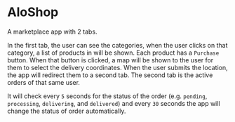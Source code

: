 # AloShop

A marketplace app with 2 tabs.

In the first tab, the user can see
the categories, when the user clicks on that category, a list of
products in will be shown. Each product has a `Purchase` button.
When that button is clicked, a map will be shown to the user for
them to select the delivery coordinates. When the user submits
the location, the app will redirect them to a second tab. The
second tab is the active orders of that same user.

It will check every `5` seconds for the status of the order (e.g. `pending`, `processing`, `delivering`, and `delivered`) and every `30` seconds the app will change the status of order automatically.
